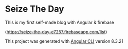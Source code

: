 # Seize The Day
This is my first self-made blog with Angular & firebase
 
(https://seize-the-day-e7257.firebaseapp.com/list)

This project was generated with [Angular CLI](https://github.com/angular/angular-cli) version 8.3.21


